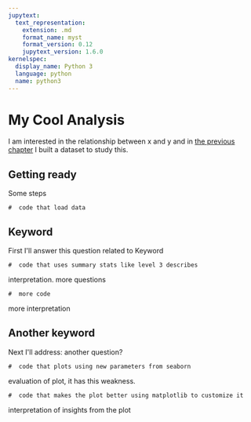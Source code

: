 ```yaml
---
jupytext:
  text_representation:
    extension: .md
    format_name: myst
    format_version: 0.12
    jupytext_version: 1.6.0
kernelspec:
  display_name: Python 3
  language: python
  name: python3
---
```



# My Cool Analysis


I am interested in the relationship between x and y and in [the previous chapter](new_dataset) I built a dataset to study this.

## Getting ready

Some steps
```{code-cell} ipython3
#  code that load data
```


## Keyword

First I'll answer this question related to Keyword

```{code-cell} ipython3
#  code that uses summary stats like level 3 describes
```

interpretation. more questions


```{code-cell} ipython3
#  more code
```

more interpretation


## Another keyword

Next I'll address: another question?

```{code-cell} ipython3
#  code that plots using new parameters from seaborn
```

evaluation of plot, it has this weakness.

```{code-cell} ipython3
#  code that makes the plot better using matplotlib to customize it
```

interpretation of insights from the plot
